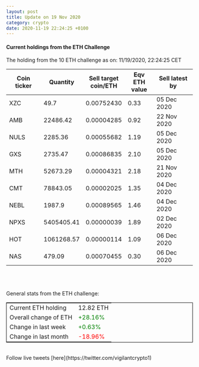 ```yaml
---
layout: post
title: Update on 19 Nov 2020
category: crypto
date: 2020-11-19 22:24:25 +0100
---
```

<!-- Global site tag (gtag.js) - Google Analytics -->
<script async src="https://www.googletagmanager.com/gtag/js?id=UA-103831149-5"></script>
<script>
  window.dataLayer = window.dataLayer || [];
  function gtag(){dataLayer.push(arguments);}
  gtag('js', new Date());

  gtag('config', 'UA-103831149-5');
</script>


#### Current holdings from the ETH Challenge

The holding from the 10 ETH challenge as on: 11/19/2020, 22:24:25 CET

|Coin ticker|Quantity|Sell target<br>coin/ETH|Eqv ETH<br>value|Sell latest by|
|-----------|--------|-----------|-----------|--------------|
XZC|49.7|  0.00752430|0.33|05 Dec 2020|
AMB|22486.42|  0.00004285|0.92|22 Nov 2020|
NULS|2285.36|  0.00055682|1.19|05 Dec 2020|
GXS|2735.47|  0.00086835|2.10|05 Dec 2020|
MTH|52673.29|  0.00004321|2.18|21 Nov 2020|
CMT|78843.05|  0.00002025|1.35|04 Dec 2020|
NEBL|1987.9|  0.00089565|1.46|04 Dec 2020|
NPXS|5405405.41|  0.00000039|1.89|02 Dec 2020|
HOT|1061268.57|  0.00000114|1.09|06 Dec 2020|
NAS|479.09|  0.00070455|0.30|06 Dec 2020|

<br>
<br>
<br>
General stats from the ETH challenge:

<table style="border:1px solid black;margin-left:auto;margin-right:auto;">
	<tbody>
	<tr>
		<td>Current ETH holding</td>
		<td>     12.82 ETH</td>
	</tr>
	<tr>
		<td>Overall change of ETH</td>
		<td><font color="green">+28.16%</font></td>
	</tr>
	<tr>
		<td>Change in last week</td>
		<td><font color="green">+0.63%</font></td>
	</tr>
	<tr>
		<td>Change in last month</td>
		<td><font color="red">-18.96%</font></td>
	</tr>
	</tbody>
</table>

<br>
Follow live tweets [here](https://twitter.com/vigilantcrypto1)
<br>
<br>